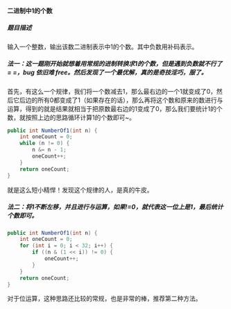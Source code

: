#### 二进制中1的个数

##### 题目描述

输入一个整数，输出该数二进制表示中1的个数。其中负数用补码表示。

<!--more-->

##### 法一：这一题刚开始就想着用常规的进制转换求1的个数，但是遇到负数就不行了= =，bug 依旧难 free。然后发现了一个最优解，真的是奇技淫巧，服了。

首先，有这么一个规律，我们将一个数减去1，那么最右边的一个1就变成了0，然后它后边的所有0都变成了1（如果存在的话），那么再将这个数和原来的数进行与运算，得到的就是结果就相当于把原数最右边的1变成了0，那么我们要统计1的个数，就按照上边的思路循环计算1的个数即可~。

```java
public int NumberOf1(int n) {
    int oneCount = 0;
    while (n != 0) {
        n &= n - 1;
        oneCount++;
    }
    return oneCount;
}
```

就是这么短小精悍！发现这个规律的人，是真的牛皮。

##### 法二：将1不断左移，并且进行与运算，如果!=0，就代表这一位上是1，最后统计个数即可。

```java
public int NumberOf1(int n) {
    int oneCount = 0;
    for (int i = 0; i < 32; i++) {
        if ((n & (1 << i)) != 0) {
            oneCount++;
        }
    }
    return oneCount;
}
```

对于位运算，这种思路还比较的常规，也是非常的棒，推荐第二种方法。

